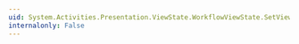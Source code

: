 ```yaml
---
uid: System.Activities.Presentation.ViewState.WorkflowViewState.SetViewStateManager(System.Object,System.Activities.Presentation.ViewState.ViewStateManager)
internalonly: False
---
```


